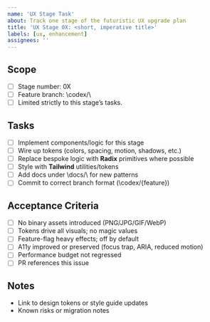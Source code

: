 ```yaml
---
name: 'UX Stage Task'
about: Track one stage of the futuristic UX upgrade plan
title: 'UX Stage 0X: <short, imperative title>'
labels: [ux, enhancement]
assignees: ''
---
```


## Scope

- [ ] Stage number: 0X
- [ ] Feature branch: \codex/<feature>\
- [ ] Limited strictly to this stage’s tasks.

## Tasks

- [ ] Implement components/logic for this stage
- [ ] Wire up tokens (colors, spacing, motion, shadows, etc.)
- [ ] Replace bespoke logic with **Radix** primitives where possible
- [ ] Style with **Tailwind** utilities/tokens
- [ ] Add docs under \docs/\ for new patterns
- [ ] Commit to correct branch format (\codex/{feature}\)

## Acceptance Criteria

- [ ] No binary assets introduced (PNG/JPG/GIF/WebP)
- [ ] Tokens drive all visuals; no magic values
- [ ] Feature-flag heavy effects; off by default
- [ ] A11y improved or preserved (focus trap, ARIA, reduced motion)
- [ ] Performance budget not regressed
- [ ] PR references this issue

## Notes

- Link to design tokens or style guide updates
- Known risks or migration notes
